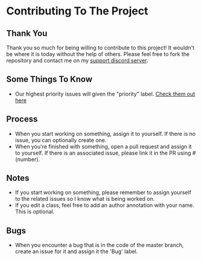 # Contributing To The Project
## Thank You
Thank you so much for being willing to contribute to this project! It wouldn't be where it is today without the help of others. Please feel free to fork the repository and contact me on my [support discord server](https://discord.gg/xXtuAQ2).

## Some Things To Know
- Our highest priority issues will given the "priority" label. [Check them out here](https://github.com/dmccoystephenson/Medieval-Factions/issues?q=is%3Aissue+is%3Aopen+label%3Apriority)

## Process
- When you start working on something, assign it to yourself. If there is no issue, you can optionally create one.
- When you're finished with something, open a pull request and assign it to yourself. If there is an associated issue, please link it in the PR using #(number).

## Notes
- If you start working on something, please remember to assign yourself to the related issues so I know what is being worked on.
- If you edit a class, feel free to add an author annotation with your name. This is optional.

## Bugs
- When you encounter a bug that is in the code of the master branch, create an issue for it and assign it the 'Bug' label.
